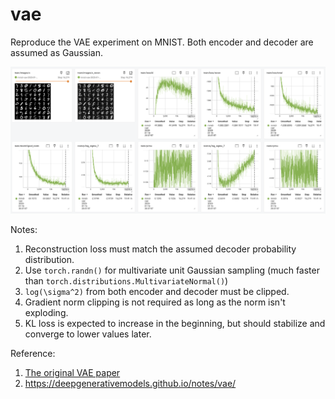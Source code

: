 # vae

Reproduce the VAE experiment on MNIST. Both encoder and decoder are assumed as Gaussian.

![Screenshot 2025-01-16 at 20.57.40.png](screenshots/Screenshot%202025-01-16%20at%2020.57.40.png)

Notes:

1. Reconstruction loss must match the assumed decoder probability distribution.
2. Use `torch.randn()` for multivariate unit Gaussian sampling (much faster than `torch.distributions.MultivariateNormal()`)
3. `log(\sigma^2)` from both encoder and decoder must be clipped.
4. Gradient norm clipping is not required as long as the norm isn't exploding.
5. KL loss is expected to increase in the beginning, but should stabilize and converge to lower values later.

Reference:

1. [The original VAE paper](https://arxiv.org/abs/1312.6114)
2. https://deepgenerativemodels.github.io/notes/vae/

